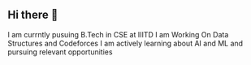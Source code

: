 ## Hi there 👋
I am currntly pusuing B.Tech in CSE at IIITD
I am Working On Data Structures and Codeforces
I am actively learning about AI and ML and pursuing relevant opportunities
<!--
**ParvGoyal08/ParvGoyal08** is a ✨ _special_ ✨ repository because its `README.md` (this file) appears on your GitHub profile.

Here are some ideas to get you started:

- 🔭 I’m currently working on a site which helps students to find the best universities for their undergraduate and postgraduate educations in foreign countries.
- 🌱 I’m currently learning js
- 👯 I’m looking to collaborate on basic AI/ML projects
- 🤔 I’m looking for help with Machine Learning and Computer Vision
- 💬 Ask me about CPP
- 📫 How to reach me: mail
- 😄 Pronouns: He/Him
- ⚡ Fun fact: In my opinion Python is the best programming Language.
-->
